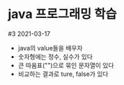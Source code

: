 # java 프로그래밍 학습

#3 2021-03-17

* java의 value들을 배우자
* 숫자형에는 정수, 실수가 있다
* 큰 따옴표("")으로 묶인 문자열이 있다
* 비교하는 결과로 ture, false가 있다